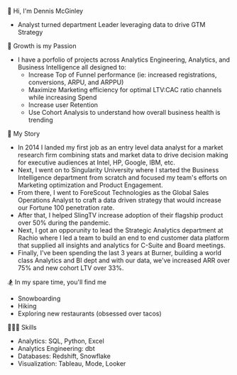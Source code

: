 👋 Hi, I'm Dennis McGinley
- Analyst turned department Leader leveraging data to drive GTM Strategy

🚀 Growth is my Passion
- I have a porfolio of projects across Analytics Engineering, Analytics, and Business Intelligence all designed to:
  - Increase Top of Funnel performance (ie: increased registrations, conversions, ARPU, and ARPPU)
  - Maximize Marketing efficiency for optimal LTV:CAC ratio channels while increasing Spend
  - Increase user Retention
  - Use Cohort Analysis to understand how overall business health is trending

📖 My Story
- In 2014 I landed my first job as an entry level data analyst for a market research firm combining stats and market data to drive decision making for executive audiences at Intel, HP, Google, IBM, etc.
- Next, I went on to Singularity University where I started the Business Intelligence department from scratch and focused my team's efforts on Marketing optimization and Product Engagement.
- From there, I went to ForeScout Technologies as the Global Sales Operations Analyst to craft a data driven strategy that would increase our Fortune 100 penetration rate.
- After that, I helped SlingTV increase adoption of their flagship product over 50% during the pandemic.
- Next, I got an opporunity to lead the Strategic Analytics department at Rachio where I led a team to build an end to end customer data platform that supplied all insights and analytics for C-Suite and Board meetings.
- Finally, I've been spending the last 3 years at Burner, building a world class Analytics and BI dept and with our data, we've increased ARR over 75% and new cohort LTV over 33%.

🏂 In my spare time, you'll find me
- Snowboarding
- Hiking
- Exploring new restaurants (obsessed over tacos)

👨🏽‍💻 Skills
- Analytics: SQL, Python, Excel
- Analytics Engineering: dbt
- Databases: Redshift, Snowflake 
- Visualization: Tableau, Mode, Looker

